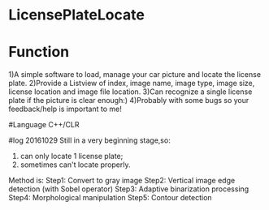 # LicensePlateLocate
# Function
1)A simple software to load, manage your car picture and locate the license plate.
2)Provide a Listview of index, image name, image type, image size, license location and image file location.
3)Can recognize a single license plate if the picture is clear enough:)
4)Probably with some bugs so your feedback/help is important to me!

#Language
C++/CLR

#log 20161029
Still in a very beginning stage,so:
1) can only locate 1 license plate;
2) sometimes can't locate properly.

Method is:
Step1: Convert to gray image
Step2: Vertical image edge detection (with Sobel operator)
Step3: Adaptive binarization processing
Step4: Morphological manipulation
Step5: Contour detection
